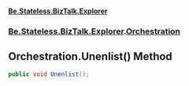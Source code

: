 #### [Be.Stateless.BizTalk.Explorer](README.md 'README')
### [Be.Stateless.BizTalk.Explorer](Be.Stateless.BizTalk.Explorer.md 'Be.Stateless.BizTalk.Explorer').[Orchestration](Orchestration.md 'Be.Stateless.BizTalk.Explorer.Orchestration')

## Orchestration.Unenlist() Method

```csharp
public void Unenlist();
```